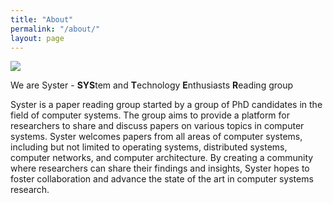```yaml
---
title: "About"
permalink: "/about/"
layout: page
---
```



![](../assets/logo/SYSTER-logo-1.png)

We are Syster - **SYS**tem and **T**echnology **E**nthusiasts **R**eading group

Syster is a paper reading group started by a group of PhD candidates in the field of computer systems. The group aims to provide a platform for researchers to share and discuss papers on various topics in computer systems. Syster welcomes papers from all areas of computer systems, including but not limited to operating systems, distributed systems, computer networks, and computer architecture. By creating a community where researchers can share their findings and insights, Syster hopes to foster collaboration and advance the state of the art in computer systems research.
